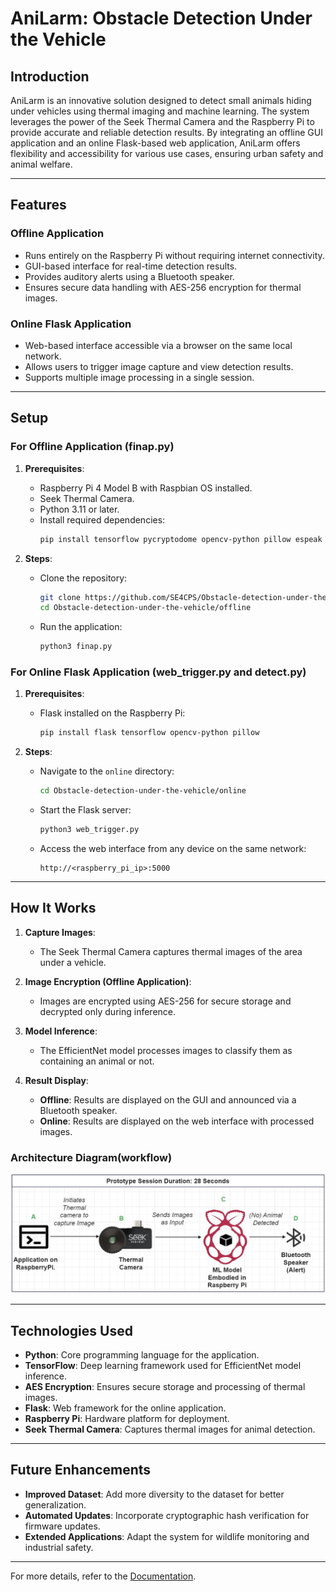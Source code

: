 # AniLarm: Obstacle Detection Under the Vehicle

## Introduction

AniLarm is an innovative solution designed to detect small animals hiding under vehicles using thermal imaging and machine learning. The system leverages the power of the Seek Thermal Camera and the Raspberry Pi to provide accurate and reliable detection results. By integrating an offline GUI application and an online Flask-based web application, AniLarm offers flexibility and accessibility for various use cases, ensuring urban safety and animal welfare.

---

## Features

### **Offline Application**

- Runs entirely on the Raspberry Pi without requiring internet connectivity.
- GUI-based interface for real-time detection results.
- Provides auditory alerts using a Bluetooth speaker.
- Ensures secure data handling with AES-256 encryption for thermal images.

### **Online Flask Application**

- Web-based interface accessible via a browser on the same local network.
- Allows users to trigger image capture and view detection results.
- Supports multiple image processing in a single session.

---

## Setup

### **For Offline Application (finap.py)**

1. **Prerequisites**:

   - Raspberry Pi 4 Model B with Raspbian OS installed.
   - Seek Thermal Camera.
   - Python 3.11 or later.
   - Install required dependencies:
     ```bash
     pip install tensorflow pycryptodome opencv-python pillow espeak
     ```

2. **Steps**:
   - Clone the repository:
     ```bash
     git clone https://github.com/SE4CPS/Obstacle-detection-under-the-vehicle.git
     cd Obstacle-detection-under-the-vehicle/offline
     ```
   - Run the application:
     ```bash
     python3 finap.py
     ```

### **For Online Flask Application (web_trigger.py and detect.py)**

1. **Prerequisites**:

   - Flask installed on the Raspberry Pi:
     ```bash
     pip install flask tensorflow opencv-python pillow
     ```

2. **Steps**:
   - Navigate to the `online` directory:
     ```bash
     cd Obstacle-detection-under-the-vehicle/online
     ```
   - Start the Flask server:
     ```bash
     python3 web_trigger.py
     ```
   - Access the web interface from any device on the same network:
     ```
     http://<raspberry_pi_ip>:5000
     ```

---

## How It Works

1. **Capture Images**:

   - The Seek Thermal Camera captures thermal images of the area under a vehicle.

2. **Image Encryption (Offline Application)**:

   - Images are encrypted using AES-256 for secure storage and decrypted only during inference.

3. **Model Inference**:

   - The EfficientNet model processes images to classify them as containing an animal or not.

4. **Result Display**:
   - **Offline**: Results are displayed on the GUI and announced via a Bluetooth speaker.
   - **Online**: Results are displayed on the web interface with processed images.

### Architecture Diagram(workflow)

![Architecture Diagram](docs/images/Architecture%20Diagram.jpg)

---

## Technologies Used

- **Python**: Core programming language for the application.
- **TensorFlow**: Deep learning framework used for EfficientNet model inference.
- **AES Encryption**: Ensures secure storage and processing of thermal images.
- **Flask**: Web framework for the online application.
- **Raspberry Pi**: Hardware platform for deployment.
- **Seek Thermal Camera**: Captures thermal images for animal detection.

---

## Future Enhancements

- **Improved Dataset**: Add more diversity to the dataset for better generalization.
- **Automated Updates**: Incorporate cryptographic hash verification for firmware updates.
- **Extended Applications**: Adapt the system for wildlife monitoring and industrial safety.

---

For more details, refer to the [Documentation](docs/documentation.md).
